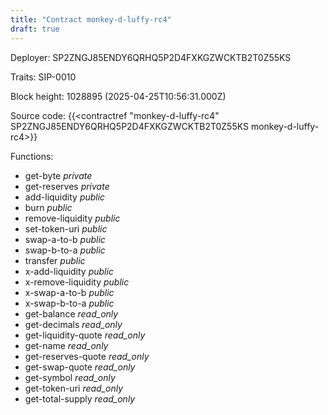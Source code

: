 ```yaml
---
title: "Contract monkey-d-luffy-rc4"
draft: true
---
```

Deployer: SP2ZNGJ85ENDY6QRHQ5P2D4FXKGZWCKTB2T0Z55KS

Traits:
 SIP-0010



Block height: 1028895 (2025-04-25T10:56:31.000Z)

Source code: {{<contractref "monkey-d-luffy-rc4" SP2ZNGJ85ENDY6QRHQ5P2D4FXKGZWCKTB2T0Z55KS monkey-d-luffy-rc4>}}

Functions:

* get-byte _private_
* get-reserves _private_
* add-liquidity _public_
* burn _public_
* remove-liquidity _public_
* set-token-uri _public_
* swap-a-to-b _public_
* swap-b-to-a _public_
* transfer _public_
* x-add-liquidity _public_
* x-remove-liquidity _public_
* x-swap-a-to-b _public_
* x-swap-b-to-a _public_
* get-balance _read_only_
* get-decimals _read_only_
* get-liquidity-quote _read_only_
* get-name _read_only_
* get-reserves-quote _read_only_
* get-swap-quote _read_only_
* get-symbol _read_only_
* get-token-uri _read_only_
* get-total-supply _read_only_
